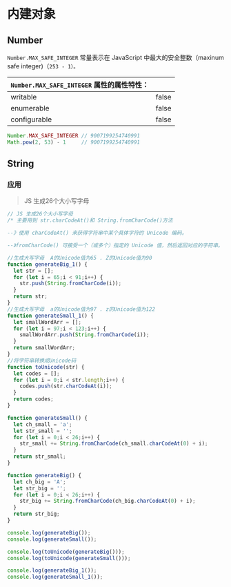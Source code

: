 # 内建对象



## Number



``Number.MAX_SAFE_INTEGER`` 常量表示在 JavaScript 中最大的安全整数（maxinum safe integer)（`253 - 1）。`

| `Number.MAX_SAFE_INTEGER` 属性的属性特性： |       |
| :----------------------------------------- | ----- |
| writable                                   | false |
| enumerable                                 | false |
| configurable                               | false |

```js
Number.MAX_SAFE_INTEGER // 9007199254740991
Math.pow(2, 53) - 1     // 9007199254740991
```

## String



### 应用

> JS 生成26个大小写字母

```js
// JS 生成26个大小写字母
/* 主要用到 str.charCodeAt()和 String.fromCharCode()方法

--》使用 charCodeAt() 来获得字符串中某个具体字符的 Unicode 编码。

--》fromCharCode() 可接受一个（或多个）指定的 Unicode 值，然后返回对应的字符串。 */

//生成大写字母  A的Unicode值为65 . Z的Unicode值为90
function generateBig_1() {
  let str = [];
  for (let i = 65;i < 91;i++) {
    str.push(String.fromCharCode(i));
  }
  return str;
}
//生成大写字母  a的Unicode值为97 . z的Unicode值为122
function generateSmall_1() {
  let smallWordArr = [];
  for (let i = 97;i < 123;i++) {
    smallWordArr.push(String.fromCharCode(i));
  }
  return smallWordArr;
}
//将字符串转换成Unicode码
function toUnicode(str) {
  let codes = [];
  for (let i = 0;i < str.length;i++) {
    codes.push(str.charCodeAt(i));
  }
  return codes;
}

function generateSmall() {
  let ch_small = 'a';
  let str_small = '';
  for (let i = 0;i < 26;i++) {
    str_small += String.fromCharCode(ch_small.charCodeAt(0) + i);
  }
  return str_small;
}

function generateBig() {
  let ch_big = 'A';
  let str_big = '';
  for (let i = 0;i < 26;i++) {
    str_big += String.fromCharCode(ch_big.charCodeAt(0) + i);
  }
  return str_big;
}

console.log(generateBig());
console.log(generateSmall());

console.log(toUnicode(generateBig()));
console.log(toUnicode(generateSmall()));

console.log(generateBig_1());
console.log(generateSmall_1());
```



